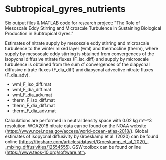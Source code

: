 # Subtropical_gyres_nutrients

Six output files & MATLAB code for research project: "The Role of Mesoscale Eddy Stirring and Microscale Turbulence in Sustaining Biological Production in Subtropical Gyres."

Estimates of nitrate supply by mesoscale eddy stirring and microscale turbulence to the winter mixed layer (wml) and thermocline (therm), where supply by mesoscale eddy stirring is obtained from convergences of the isopycnal diffusive ntirate fluxes (F_iso_diff) and supply by microscale turbulence is obtained from the sum of convergences of the diapycnal diffusive nitrate fluxes (F_dia_diff) and diapycnal advective nitrate fluxes (F_dia_adv).
- wml_F_iso_diff.mat
- wml_F_dia_diff.mat
- wml_F_dia_adv.mat
- therm_F_iso_diff.mat
- therm_F_dia_diff.mat
- therm_F_dia_adv.mat

Calculations are performed in neutral density space with 0.02 kg m^-^3 resolution. WOA2018 nitrate data can be found on the NOAA website (https://www.ncei.noaa.gov/access/world-ocean-atlas-2018/). Global estimates of isopycnal diffusivity by Groeskamp et al. (2020) can be found online (https://figshare.com/articles/dataset/Groeskamp_et_al_2020_-_mixing_diffusivities/12554555). GSW toolbox can be found online (https://www.teos-10.org/software.htm. 
